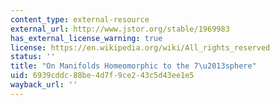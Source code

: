```yaml
---
content_type: external-resource
external_url: http://www.jstor.org/stable/1969983
has_external_license_warning: true
license: https://en.wikipedia.org/wiki/All_rights_reserved
status: ''
title: "On Manifolds Homeomorphic to the 7\u2013sphere"
uid: 6939cddc-88be-4d7f-9ce2-43c5d43ee1e5
wayback_url: ''
---
```

